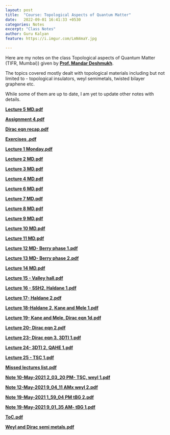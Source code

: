 ```yaml
---
layout: post
title:  "Course: Topological Aspects of Quantum Matter"
date:   2022-09-01 16:41:33 +0530
categories: Notes
excerpt: "Class Notes"
author: Guru Kalyan
feature: https://i.imgur.com/LmN4maY.jpg

---
```

Here are my notes on the class Topological aspects of Quantum Matter (TIFR, Mumbai)) given by **<a href="https://sites.google.com/view/mandarmdeshmukh/home" target="_blank">
Prof. Mandar Deshmukh</a>**.

The topics covered mostly dealt with topological materials including but not limited to - topological insulators, weyl semimetals, twisted bilayer graphene etc.

While some of them are up to date, I am yet to update other notes with details.


**<a href="https://guruzeta.github.io/sun/pdfs/Lecture 5 MD.pdf" target="_blank">Lecture 5 MD.pdf</a>**

**<a href="https://guruzeta.github.io/sun/pdfs/Assignment 4.pdf" target="_blank">Assignment 4.pdf</a>**

**<a href="https://guruzeta.github.io/sun/pdfs/Dirac eqn recap.pdf" target="_blank">Dirac eqn recap.pdf</a>**

**<a href="https://guruzeta.github.io/sun/pdfs/Exercises .pdf" target="_blank">Exercises .pdf</a>**

**<a href="https://guruzeta.github.io/sun/pdfs/Lecture 1 Monday.pdf" target="_blank">Lecture 1 Monday.pdf</a>**

**<a href="https://guruzeta.github.io/sun/pdfs/Lecture 2 MD.pdf" target="_blank">Lecture 2 MD.pdf</a>**

**<a href="https://guruzeta.github.io/sun/pdfs/Lecture 3 MD.pdf" target="_blank">Lecture 3 MD.pdf</a>**

**<a href="https://guruzeta.github.io/sun/pdfs/Lecture 4 MD.pdf" target="_blank">Lecture 4 MD.pdf</a>**

**<a href="https://guruzeta.github.io/sun/pdfs/Lecture 6 MD.pdf" target="_blank">Lecture 6 MD.pdf</a>**

**<a href="https://guruzeta.github.io/sun/pdfs/Lecture 7 MD.pdf" target="_blank">Lecture 7 MD.pdf</a>**

**<a href="https://guruzeta.github.io/sun/pdfs/Lecture 8 MD.pdf" target="_blank">Lecture 8 MD.pdf</a>**

**<a href="https://guruzeta.github.io/sun/pdfs/Lecture 9 MD.pdf" target="_blank">Lecture 9 MD.pdf</a>**

**<a href="https://guruzeta.github.io/sun/pdfs/Lecture 10 MD.pdf" target="_blank">Lecture 10 MD.pdf</a>**

**<a href="https://guruzeta.github.io/sun/pdfs/Lecture 11 MD.pdf" target="_blank">Lecture 11 MD.pdf</a>**

**<a href="https://guruzeta.github.io/sun/pdfs/Lecture 12 MD- Berry phase 1.pdf" target="_blank">Lecture 12 MD- Berry phase 1.pdf</a>**

**<a href="https://guruzeta.github.io/sun/pdfs/Lecture 13 MD- Berry phase 2.pdf" target="_blank">Lecture 13 MD- Berry phase 2.pdf</a>**

**<a href="https://guruzeta.github.io/sun/pdfs/Lecture 14 MD.pdf" target="_blank">Lecture 14 MD.pdf</a>**

**<a href="https://guruzeta.github.io/sun/pdfs/Lecture 15 - Valley hall.pdf" target="_blank">Lecture 15 - Valley hall.pdf</a>**

**<a href="https://guruzeta.github.io/sun/pdfs/Lecture 16 - SSH2, Haldane 1.pdf" target="_blank">Lecture 16 - SSH2, Haldane 1.pdf</a>**

**<a href="https://guruzeta.github.io/sun/pdfs/Lecture 17- Haldane 2.pdf" target="_blank">Lecture 17- Haldane 2.pdf</a>**

**<a href="https://guruzeta.github.io/sun/pdfs/Lecture 18-Haldane 2, Kane and Mele 1.pdf" target="_blank">Lecture 18-Haldane 2, Kane and Mele 1.pdf</a>**

**<a href="https://guruzeta.github.io/sun/pdfs/Lecture 19- Kane and Mele, Dirac eqn 1d.pdf" target="_blank">Lecture 19- Kane and Mele, Dirac eqn 1d.pdf</a>**

**<a href="https://guruzeta.github.io/sun/pdfs/Lecture 20- Dirac eqn 2.pdf" target="_blank">Lecture 20- Dirac eqn 2.pdf</a>**

**<a href="https://guruzeta.github.io/sun/pdfs/Lecture 23- Dirac eqn 3, 3DTI 1.pdf" target="_blank">Lecture 23- Dirac eqn 3, 3DTI 1.pdf</a>**

**<a href="https://guruzeta.github.io/sun/pdfs/Lecture 24- 3DTI 2, QAHE 1.pdf" target="_blank">Lecture 24- 3DTI 2, QAHE 1.pdf</a>**

**<a href="https://guruzeta.github.io/sun/pdfs/Lecture 25 - TSC 1.pdf" target="_blank">Lecture 25 - TSC 1.pdf</a>**

**<a href="https://guruzeta.github.io/sun/pdfs/Missed lectures list.pdf" target="_blank">Missed lectures list.pdf</a>**

**<a href="https://guruzeta.github.io/sun/pdfs/Note 10-May-2021 2_03_20 PM- TSC, weyl 1.pdf" target="_blank">Note 10-May-2021 2_03_20 PM- TSC, weyl 1.pdf</a>**

**<a href="https://guruzeta.github.io/sun/pdfs/Note 12-May-2021 9_04_11 AMx weyl 2.pdf" target="_blank">Note 12-May-2021 9_04_11 AMx weyl 2.pdf</a>**

**<a href="https://guruzeta.github.io/sun/pdfs/Note 19-May-2021 1_59_04 PM tBG 2.pdf" target="_blank">Note 19-May-2021 1_59_04 PM tBG 2.pdf</a>**

**<a href="https://guruzeta.github.io/sun/pdfs/Note 19-May-2021 9_01_35 AM- tBG 1.pdf" target="_blank">Note 19-May-2021 9_01_35 AM- tBG 1.pdf</a>**

**<a href="https://guruzeta.github.io/sun/pdfs/ToC.pdf" target="_blank">ToC.pdf</a>**

**<a href="https://guruzeta.github.io/sun/pdfs/Weyl and Dirac semi metals.pdf" target="_blank">Weyl and Dirac semi metals.pdf</a>**
